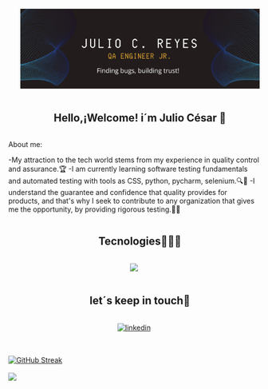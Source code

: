 <ul align="center">

![Julio C. Reyes Tr.](https://raw.githubusercontent.com/JulioneQA/JulioneQA/abfd1581475ecd2cbabd8a6b9be4eed3288c9d35/Banner%20QA%20ENGINNER%20JR.%202.png)

  </ul>

<!--h2 without bottom border-->
<div id="user-content-toc">
  <ul align="center">
    <summary><h2 style="display: inline-block">Hello,¡Welcome! i´m Julio César 👋</h2></summary>
  </ul>
</div>

About me:

-My attraction to the tech world stems from my experience in quality control and assurance.🏆
-I am currently learning software testing fundamentals and automated testing with tools as CSS, python, pycharm, selenium.🔍🐛
-I understand the guarantee and confidence that quality provides for products, and that's why I seek to contribute to any organization that gives me the opportunity, by providing rigorous testing.📝💯


<!--h1 without bottom border-->
<div id="user-content-toc">
  <ul align="center">
    <summary><h2 style="display: inline-block">Tecnologies👩🏻‍💻</h2></summary>
  </ul>
</div>
<!--tech stack icons-->
<p align="center">
  <a href="https://skillicons.dev">
    <img src="https://skillicons.dev/icons?i=gmail,discord,github,html,postman"/>
  </a>
</p>

<!-- Connect with me -->
<!--h2 without bottom border-->
<div id="user-content-toc">
  <ul align="center">
    <summary><h2 style="display: inline-block">let´s keep in touch🧩</h2></summary>
    
   </ul>
</div>
<p align="center">
<a href="https://www.linkedin.com/in/julio-cesar-reyes-triana/" target="blank"><img align="center" src="https://user-images.githubusercontent.com/88904952/234979284-68c11d7f-1acc-4f0c-ac78-044e1037d7b0.png" alt="linkedin" height="50" width="50" /></a>

<br></br>
[![GitHub Streak](https://streak-stats.demolab.com/?user=Andrea-Pozas&theme=vision-friendly-dark)](https://git.io/streak-stats)
<br></br>
![](https://github-readme-stats.vercel.app/api/top-langs/?username=Andrea-Pozas&theme=dark&hide_border=false&include_all_commits=false&count_private=false&layout=compact)


<!--
**JulioneQA/JulioneQA** is a ✨ _special_ ✨ repository because its `README.md` (this file) appears on your GitHub profile.

